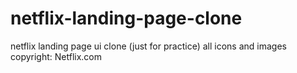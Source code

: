 # netflix-landing-page-clone
netflix landing page ui clone (just for practice) all icons and images copyright: Netflix.com
